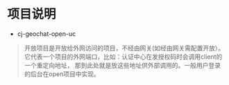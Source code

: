 # 项目说明
- cj-geochat-open-uc
> 开放项目是开放给外网访问的项目，不经由网关(如经由网关需配置开放）。它代表一个项目的外网端口，比如：认证中心在发授权码时会调用client的一个重定向地址，
> 那到此处就是放这些地址供外部调用的。一般用户登录的后台在open项目中实现。  